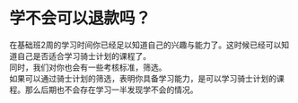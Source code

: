 # 学不会可以退款吗？

在基础班2周的学习时间你已经足以知道自己的兴趣与能力了。这时候已经可以知道自己是否适合学习骑士计划的课程了。  
同时，我们对你也会有一些考核标准，筛选。  
如果可以通过骑士计划的筛选，表明你具备学习能力，是可以学习骑士计划的课程。那么后期也不会存在学习一半发现学不会的情况。  
